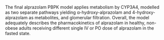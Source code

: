 The final alprazolam PBPK model applies metabolism by CYP3A4, modelled as two separate pathways yielding α-hydroxy-alprazolam and 4-hydroxy-alprazolam as metabolites, and glomerular filtration. Overall, the model adequately describes the pharmacokinetics of alprazolam in healthy, non-obese adults receiving different single IV or PO dose of alprazolam in the fasted state.

